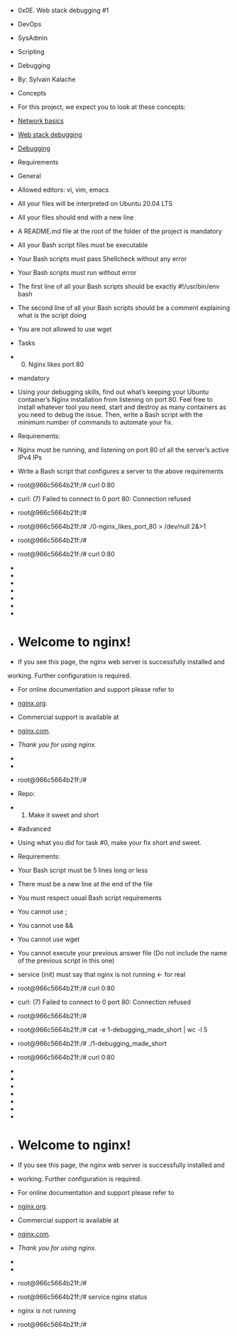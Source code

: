 - 0x0E. Web stack debugging #1
- 	DevOps
- 	SysAdmin
- 	Scripting
- 	Debugging
- 	By: Sylvain Kalache
- Concepts
- For this project, we expect you to look at these concepts:

- [Network basics](https://intranet.alxswe.com/concepts/33)
- [Web stack debugging](https://intranet.alxswe.com/concepts/68)
- [Debugging](https://s3.amazonaws.com/intranet-projects-files/holbertonschool-sysadmin_devops/271/B4eeypV.jpg)
- Requirements
- General
- Allowed editors: vi, vim, emacs
- All your files will be interpreted on Ubuntu 20.04 LTS
- All your files should end with a new line
- A README.md file at the root of the folder of the project is mandatory
- All your Bash script files must be executable
- Your Bash scripts must pass Shellcheck without any error
- Your Bash scripts must run without error
- The first line of all your Bash scripts should be exactly #!/usr/bin/env bash
- The second line of all your Bash scripts should be a comment explaining what is the script doing
- You are not allowed to use wget
- Tasks
- 0. Nginx likes port 80
- 	mandatory
- 	Using your debugging skills, find out what’s keeping your Ubuntu container’s Nginx installation from listening on port 80. Feel free to install whatever tool you need, start and destroy as many containers as you need to debug the issue. Then, write a Bash script with the minimum number of commands to automate your fix.

- 	Requirements:

- 	Nginx must be running, and listening on port 80 of all the server’s active IPv4 IPs
- 	Write a Bash script that configures a server to the above requirements
- 	root@966c5664b21f:/# curl 0:80
- 	curl: (7) Failed to connect to 0 port 80: Connection refused
- 	root@966c5664b21f:/#
- 	root@966c5664b21f:/# ./0-nginx_likes_port_80 > /dev/null 2&>1
- 	root@966c5664b21f:/#
- 	root@966c5664b21f:/# curl 0:80
- 	<!DOCTYPE html>
- 	<html>
- 	<head>
- 	<title>Welcome to nginx!</title>
- 	<style>
- 		body {
- 		width: 35em;
- 		margin: 0 auto;
- 		font-family: Tahoma, Verdana, Arial, sans-serif;
- 	}
- 	</style>
- 	</head>
- 	<body>
- 	<h1>Welcome to nginx!</h1>
- 	<p>If you see this page, the nginx web server is successfully installed and
working. Further configuration is required.</p>

- 	<p>For online documentation and support please refer to
- 	<a href="http://nginx.org/">nginx.org</a>.<br/>
- 	Commercial support is available at
- 	<a href="http://nginx.com/">nginx.com</a>.</p>

- 	<p><em>Thank you for using nginx.</em></p>
- 	</body>
- 	</html>
- 	root@966c5664b21f:/#
- 	Repo:

- 1. Make it sweet and short
- #advanced
- Using what you did for task #0, make your fix short and sweet.

- Requirements:

- Your Bash script must be 5 lines long or less
- There must be a new line at the end of the file
- You must respect usual Bash script requirements
- You cannot use ;
- You cannot use &&
- You cannot use wget
- You cannot execute your previous answer file (Do not include the name of the previous script in this one)
- service (init) must say that nginx is not running ← for real
- root@966c5664b21f:/# curl 0:80
- curl: (7) Failed to connect to 0 port 80: Connection refused
- root@966c5664b21f:/#
- root@966c5664b21f:/# cat -e 1-debugging_made_short | wc -l
5
- root@966c5664b21f:/# ./1-debugging_made_short
- root@966c5664b21f:/# curl 0:80
- <!DOCTYPE html>
- <html>
- <head>
- <title>Welcome to nginx!</title>
- <style>
  - body {
    - width: 35em;
    - margin: 0 auto;
    - font-family: Tahoma, Verdana, Arial, sans-serif;
   - }
- </style>
- </head>
- <body>
- <h1>Welcome to nginx!</h1>
- <p>If you see this page, the nginx web server is successfully installed and
- working. Further configuration is required.</p>

- <p>For online documentation and support please refer to
- <a href="http://nginx.org/">nginx.org</a>.<br/>
- Commercial support is available at
- <a href="http://nginx.com/">nginx.com</a>.</p>

- <p><em>Thank you for using nginx.</em></p>
- </body>
- </html>
- root@966c5664b21f:/#
- root@966c5664b21f:/# service nginx status
 * nginx is not running
- root@966c5664b21f:/# 
